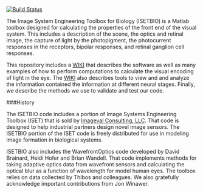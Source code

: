 [![Build Status](http://50.112.42.141/buildStatus/icon?job=isetbio)](http://50.112.42.141/job/isetbio/)

The Image System Engineering Toolbox for Biology (ISETBIO) is a Matlab toolbox designed for calculating the properties of the front end of the visual system.  This includes a description of the scene, the optics and retinal image, the capture of light by the photopigment, the photocurrent responses in the receptors, bipolar responses, and retinal ganglion cell responses.

This repository includes a [WIKI](https://github.com/isetbio/isetbio/wiki) that describes the software as well as many examples of how to perform computations to calculate the visual encoding of light in the eye.  The [WIKI](https://github.com/isetbio/isetbio/wiki) also describes tools to view and and analyze the information contained the information at different neural stages.  Finally, we describe the methods we use to validate and test our code.

###History

The ISETBIO code includes a portion of Image Systems Engineering Toolbox (ISET) that is sold by [Imageval Consulting, LLC](http://www.imageval.com).  That code is designed to help industrial partners design novel image sensors. The ISETBIO portion of the ISET code is freely distributed for use in modeling image formation in biological systems. 

ISETBIO also includes the WavefrontOptics code developed by David Brainard, Heidi Hofer and Brian Wandell.  That code implements methods for taking adaptive optics data from wavefront sensors and calculating the optical blur as a function of wavelength for model human eyes.  The toolbox relies on data collected by Thibos and colleagues. We also gratefully acknowledge important contributions from Jon Winawer.


